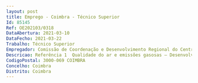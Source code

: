 ```yaml
--- 
layout: post
title: Emprego - Coimbra - Técnico Superior
Id: 85145
Ref: OE202103/0318
DataAbertura: 2021-03-10
DataFecho: 2021-03-22
Trabalho: Técnico Superior
Empregador: Comissão de Coordenação e Desenvolvimento Regional do Centro
Descricao: Referência 1  Qualidade do ar e emissões gasosas – Desenvolvimento de funções consultivas, de gestão de procedimentos, planeamento, programação, avaliação e aplicação de métodos e processos de natureza técnica e ou científica, que fundamentem e preparem a decisão. Elaboração de informações, pareceres, projetos e atividades conducentes à definição e concretização das obrigações da CCDRC no âmbito do controlo das emissões gasosasReferência 2 – Avaliação de impacte ambiental   Desenvolvimento de funções consultivas, de gestão de procedimentos, planeamento, programação, avaliação e aplicação de métodos e processos de natureza técnica e ou científica, que fundamentem e preparem a decisão. Elaboração de informações, pareceres, projetos e atividades conducentes à definição e concretização das obrigações da CCDRC no âmbito da avaliação de impacte ambiental e da avaliação ambiental estratégica.
CodigoPostal: 3000-069 COIMBRA
Concelho: Coimbra
Distrito: Coimbra
--- 
```

